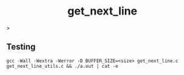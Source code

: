 <h1 align="center">
  get_next_line
</h1>>

## Testing
```shell
gcc -Wall -Wextra -Werror -D BUFFER_SIZE=<size> get_next_line.c get_next_line_utils.c && ./a.out | cat -e
```
